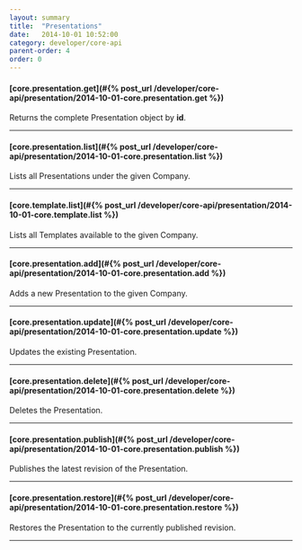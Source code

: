 ```yaml
---
layout: summary
title:  "Presentations"
date:   2014-10-01 10:52:00
category: developer/core-api
parent-order: 4
order: 0
---
```


#### [core.presentation.get](#{% post_url /developer/core-api/presentation/2014-10-01-core.presentation.get %})

Returns the complete Presentation object by **id**.

***

#### [core.presentation.list](#{% post_url /developer/core-api/presentation/2014-10-01-core.presentation.list %})

Lists all Presentations under the given Company.

***

#### [core.template.list](#{% post_url /developer/core-api/presentation/2014-10-01-core.template.list %})

Lists all Templates available to the given Company.

***

#### [core.presentation.add](#{% post_url /developer/core-api/presentation/2014-10-01-core.presentation.add %})

Adds a new Presentation to the given Company.

***

#### [core.presentation.update](#{% post_url /developer/core-api/presentation/2014-10-01-core.presentation.update %})

Updates the existing Presentation.

***

#### [core.presentation.delete](#{% post_url /developer/core-api/presentation/2014-10-01-core.presentation.delete %})

Deletes the Presentation.

***

#### [core.presentation.publish](#{% post_url /developer/core-api/presentation/2014-10-01-core.presentation.publish %})

Publishes the latest revision of the Presentation.

***

#### [core.presentation.restore](#{% post_url /developer/core-api/presentation/2014-10-01-core.presentation.restore %})

Restores the Presentation to the currently published revision.

***